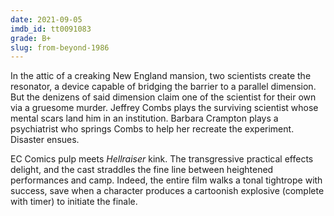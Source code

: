 ```yaml
---
date: 2021-09-05
imdb_id: tt0091083
grade: B+
slug: from-beyond-1986
---
```


In the attic of a creaking New England mansion, two scientists create the resonator, a device capable of bridging the barrier to a parallel dimension. But the denizens of said dimension claim one of the scientist for their own via a gruesome murder. Jeffrey Combs plays the surviving scientist whose mental scars land him in an institution. Barbara Crampton plays a psychiatrist who springs Combs to help her recreate the experiment. Disaster ensues.

<!-- end -->

EC Comics pulp meets <span data-imdb-id="tt0093177">_Hellraiser_</span> kink. The transgressive practical effects delight, and the cast straddles the fine line between heightened performances and camp. Indeed, the entire film walks a tonal tightrope with success, save when a character produces a cartoonish explosive (complete with timer) to initiate the finale.
